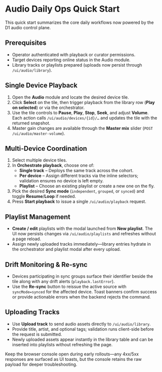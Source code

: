 # Audio Daily Ops Quick Start

This quick start summarizes the core daily workflows now powered by the D1 audio control plane.

## Prerequisites
- Operator authenticated with playback or curator permissions.
- Target devices reporting online status in the Audio module.
- Library tracks or playlists prepared (uploads now persist through `/ui/audio/library`).

## Single Device Playback
1. Open the **Audio** module and locate the desired device tile.
2. Click **Select** on the tile, then trigger playback from the library row (**Play on selected**) or via the orchestrator.
3. Use the tile controls to **Pause**, **Play**, **Stop**, **Seek**, and adjust **Volume**. Each action calls `/ui/audio/devices/{id}/…` and updates the tile with the returned snapshot.
4. Master gain changes are available through the **Master mix** slider (`POST /ui/audio/master-volume`).

## Multi-Device Coordination
1. Select multiple device tiles.
2. In **Orchestrate playback**, choose one of:
   - **Single track** – Deploys the same track across the cohort.
   - **Per device** – Assign different tracks via the inline selectors; validation ensures no device is left empty.
   - **Playlist** – Choose an existing playlist or create a new one on the fly.
3. Pick the desired **Sync mode** (`independent`, `grouped`, or `synced`) and toggle **Resume**/**Loop** if needed.
4. Press **Start playback** to issue a single `/ui/audio/playback` request.

## Playlist Management
- **Create / edit** playlists with the modal launched from **New playlist**. The UI now persists changes via `/ui/audio/playlists` and refreshes without a page reload.
- Assign newly uploaded tracks immediately—library entries hydrate in the orchestrator and playlist modal after every upload.

## Drift Monitoring & Re-sync
- Devices participating in sync groups surface their identifier beside the tile along with any drift alerts (`playback.lastError`).
- Use the **Re-sync** button to reissue the active source with `syncMode=synced` for the affected device. Toast banners confirm success or provide actionable errors when the backend rejects the command.

## Uploading Tracks
- Use **Upload track** to send audio assets directly to `/ui/audio/library`.
- Provide title, artist, and optional tags; validation runs client-side before the request is submitted.
- Newly uploaded assets appear instantly in the library table and can be inserted into playlists without refreshing the page.

Keep the browser console open during early rollouts—any 4xx/5xx responses are surfaced as UI toasts, but the console retains the raw payload for deeper troubleshooting.
